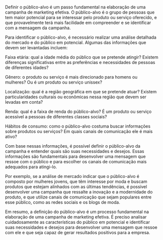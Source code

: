 Definir o público-alvo é um passo fundamental na elaboração de uma campanha de marketing efetiva. O público-alvo é o grupo de pessoas que tem maior potencial para se interessar pelo produto ou serviço oferecido, e que provavelmente terá mais facilidade em compreender e se identificar com a mensagem da campanha.

Para identificar o público-alvo, é necessário realizar uma análise detalhada do mercado e do público em potencial. Algumas das informações que devem ser levantadas incluem:

Faixa etária: qual a idade média do público que se pretende atingir? Existem diferenças significativas entre as preferências e necessidades de pessoas de diferentes idades?

Gênero: o produto ou serviço é mais direcionado para homens ou mulheres? Ou é um produto ou serviço unissex?

Localização: qual é a região geográfica em que se pretende atuar? Existem particularidades culturais ou econômicas nessa região que devem ser levadas em conta?

Renda: qual é a faixa de renda do público-alvo? É um produto ou serviço acessível a pessoas de diferentes classes sociais?

Hábitos de consumo: como o público-alvo costuma buscar informações sobre produtos ou serviços? Em quais canais de comunicação ele é mais ativo?

Com base nessas informações, é possível definir o público-alvo da campanha e entender quais são suas necessidades e desejos. Essas informações são fundamentais para desenvolver uma mensagem que ressoe com o público e para escolher os canais de comunicação mais adequados para atingi-lo.

Por exemplo, se a análise de mercado indicar que o público-alvo é composto por mulheres jovens, que têm interesse por moda e buscam produtos que estejam alinhados com as últimas tendências, é possível desenvolver uma campanha que ressalte a inovação e a modernidade do produto, e que utilize canais de comunicação que sejam populares entre esse público, como as redes sociais e os blogs de moda.

Em resumo, a definição do público-alvo é um processo fundamental na elaboração de uma campanha de marketing efetiva. É preciso analisar cuidadosamente as características do público em potencial e identificar suas necessidades e desejos para desenvolver uma mensagem que ressoe com ele e que seja capaz de gerar resultados positivos para a empresa.